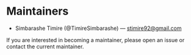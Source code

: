 # Maintainers

- Simbarashe Timire (@TimireSimbarashe) — stimire92@gmail.com

If you are interested in becoming a maintainer, please open an issue or contact the current maintainer.
